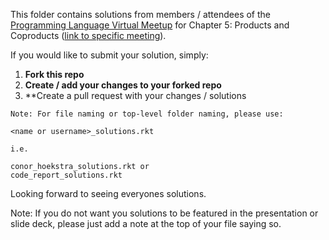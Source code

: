 This folder contains solutions from members / attendees of the [Programming Language Virtual Meetup](https://www.meetup.com/Programming-Languages-Toronto-Meetup/) for Chapter 5: Products and Coproducts ([link to specific meeting](https://www.meetup.com/Programming-Languages-Toronto-Meetup/events/276507392/)).

If you would like to submit your solution, simply:

1. **Fork this repo**
2. **Create / add your changes to your forked repo**
3. **Create a pull request with your changes / solutions
```
Note: For file naming or top-level folder naming, please use:

<name or username>_solutions.rkt

i.e.

conor_hoekstra_solutions.rkt or
code_report_solutions.rkt
```

Looking forward to seeing everyones solutions.

Note: If you do not want you solutions to be featured in the presentation or slide deck, please just add a note at the top of your file saying so.
